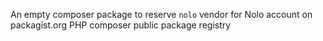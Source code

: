 An empty composer package to reserve `nolo` vendor for Nolo account on packagist.org PHP composer public package registry

